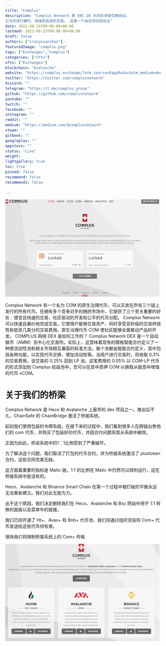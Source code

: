 ```yaml
---
title: "Complus"
description: "Complus Network 是 ERC-20 代币的多链交换协议。
它允许进行廉价、快速和高效的交易。 这是一个自动流动性协议"
date: 2022-08-15T00:00:00+08:00
lastmod: 2022-08-15T00:00:00+08:00
draft: false
authors: ["crazyxuanshao"]
featuredImage: "complus.png"
tags: ["Exchanges","Complus"]
categories: ["nfts"]
nfts: ["Exchanges"]
blockchain: "Avalanche"
website: "https://complus.exchange/?utm_source=DappRadar&utm_medium=deeplink&utm_campaign=visit-website"
twitter: "https://twitter.com/complusnetwork"
discord: ""
telegram: "https://t.me/complus_group"
github: "https://github.com/complusnetwork"
youtube: ""
twitch: ""
facebook: ""
instagram: ""
reddit: ""
medium: "https://medium.com/@complusnetwork"
steam: ""
gitbook: ""
googleplay: ""
appstore: ""
status: "Live"
weight: 
lightgallery: true
toc: true
pinned: false
recommend: false
recommend1: false

---
```


![dasda](dasda.png)

<p>Complus Network 有一个名为 COM 的原生治理代币，可以买卖在所有三个链上发行的所有代币。在拥有多个竞争对手的拥挤市场中，它提供了三个至关重要的好处：便宜且快速的交易、社区驱动的开发和公平的代币分配。 Complus Network 可以快速且廉价地完成交易。它使用户能够交易资产，同时享受亚秒级的交易终结性和低至几美分的交易费用。原生治理代币 COM 使社区能够全面推动产品的开发。 COMPLUS 网络 DEX 是如何工作的？ Complus Network DEX 是一个自动做市（AMM）去中心化交易所。实际上，这意味着现有的模板智能合约定义了一种使流动性池和相关市场相互兼容的标准方法。每个池都由智能合约定义，其中包括各种功能，以实现代币交换、增加流动性等。当用户进行交易时，将收取 0.3% 的交易费用。该交易的 0.25% 回到 LP 池。这笔费用的 0.05% 以 COM-LP 代币的形式添加到 Complus 权益池中，您可以在其中质押 COM 以换取从股息中增值的代币 xCOM。</p>

# 关于我们的桥梁

Complus Network 是 Heco 和 Avalanche 上最早的 dex 项目之一。推出后不久，ChainSafe 的 ChainBridge 激活了桥接系统。

起初我们使用包装的令牌系统。在接下来的过程中，我们看到很多人在跨链出售他们的 com 代币，并购买了包装好的代币，并因合约问题将其从系统中删除。

正因为如此，桥梁系统中的1：1比例受到了严重破坏。

为了解决这个问题，我们取消了打包的代币合约，并为桥接系统激活了 plustoken 合约。这些合同完美无缺。

这方面最重要的指标是 Matic 链。1:1 的比例在 Matic 中仍然可以顺利运行，这在桥接系统中是没有的。

Heco、Avalanche 和 Binance Smart Chain 在第一个过程中被打破的平衡永远无法重新建立。我们对此无能为力。

出于这个原因，我们决定删除我们在 Heco、Avalanche 和 Bsc 网站中用于 1:1 转换的面板以及菜单中的链接。

我们已经开通了 Ht+、Avax+ 和 Bnb+ 代币池，我们将通过组织空投将 Com+ 代币发送给这些代币持有者。

很快我们将限制桥接系统上的 Com+ 传输

![indgf](indgf.png)